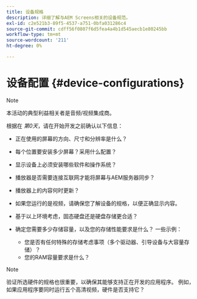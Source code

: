 ```yaml
---
title: 设备规格
description: 详细了解与AEM Screens相关的设备规范。
exl-id: c2e521b3-89f5-4537-a751-0bfa031286c4
source-git-commit: cdff56f0807f6d5fea4a4b1d545aecb1e80245bb
workflow-type: tm+mt
source-wordcount: '211'
ht-degree: 0%

---
```


# 设备配置 {#device-configurations}

>[!NOTE]
>
>本活动的典型利益相关者是音频/视频集成商。

根据在 *第0天*，请在开始开发之前确认以下信息：

* 正在使用的屏幕的方向、尺寸和分辨率是什么？

* 每个位置要安装多少屏幕？采用什么配置？

* 显示设备上必须安装哪些软件和操作系统？

* 播放器是否需要连接互联网才能将屏幕与AEM服务器同步？

* 播放器上的内容何时更新？

* 如果您运行的是视频，请确保您了解设备的规格，以便正确显示内容。

* 基于以上环境考虑，固态硬盘还是硬盘存储更合适？

* 确定您需要多少存储容量，以及您的存储性能要求是什么？ 一些示例：
   * 您是否有任何特殊的存储考虑事项（多个驱动器、引导设备与大容量存储）？
   * 您的RAM容量要求是什么？


>[!NOTE]
>
>验证所选硬件的规格也很重要，以确保其能够支持正在开发的应用程序。 例如，如果应用程序要同时运行五个高清视频，硬件是否支持它？
